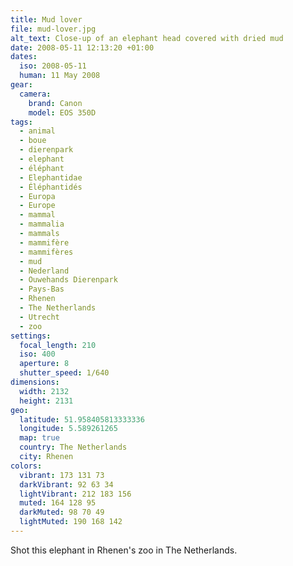 ```yaml
---
title: Mud lover
file: mud-lover.jpg
alt_text: Close-up of an elephant head covered with dried mud
date: 2008-05-11 12:13:20 +01:00
dates:
  iso: 2008-05-11
  human: 11 May 2008
gear:
  camera:
    brand: Canon
    model: EOS 350D
tags:
  - animal
  - boue
  - dierenpark
  - elephant
  - éléphant
  - Elephantidae
  - Éléphantidés
  - Europa
  - Europe
  - mammal
  - mammalia
  - mammals
  - mammifère
  - mammifères
  - mud
  - Nederland
  - Ouwehands Dierenpark
  - Pays-Bas
  - Rhenen
  - The Netherlands
  - Utrecht
  - zoo
settings:
  focal_length: 210
  iso: 400
  aperture: 8
  shutter_speed: 1/640
dimensions:
  width: 2132
  height: 2131
geo:
  latitude: 51.958405813333336
  longitude: 5.589261265
  map: true
  country: The Netherlands
  city: Rhenen
colors:
  vibrant: 173 131 73
  darkVibrant: 92 63 34
  lightVibrant: 212 183 156
  muted: 164 128 95
  darkMuted: 98 70 49
  lightMuted: 190 168 142
---
```


Shot this elephant in Rhenen's zoo in The Netherlands.
